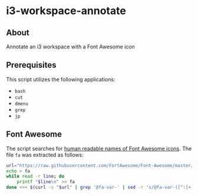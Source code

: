 # i3-workspace-annotate
## About
Annotate an i3 workspace with a Font Awesome icon

## Prerequisites
This script utilizes the following applications:
 * `bash`
 * `cut`
 * `dmenu`
 * `grep`
 * `jp`

## Font Awesome
The script searches for [human readable names of Font Awesome icons](https://github.com/FortAwesome/Font-Awesome/blob/master/less/variables.less). The file `fa` was extracted as follows:

```bash
url="https://raw.githubusercontent.com/FortAwesome/Font-Awesome/master/less/variables.less"
echo > fa
while read -r line; do
    printf "$line\n" >> fa
done <<< $(curl -s "$url" | grep '@fa-var-' | sed -r 's/@fa-var-([^:]+): "\\([^"]+)";/\1 \\u\2/')
```
